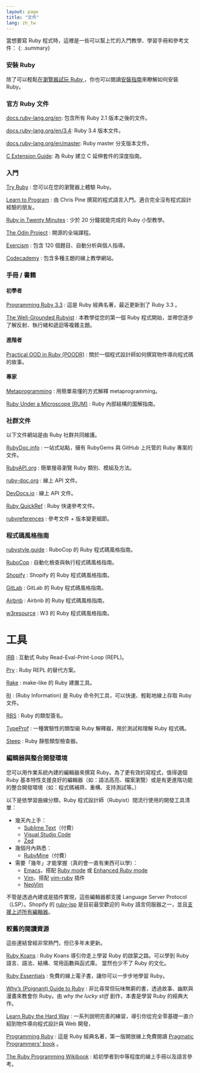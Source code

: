 ```yaml
---
layout: page
title: "文件"
lang: zh_tw
---
```


當想要寫 Ruby 程式時，這裡是一些可以幫上忙的入門教學、學習手冊和參考文件：
{: .summary}

### 安裝 Ruby

除了可以輕鬆[在瀏覽器試玩 Ruby ][1]，你也可以閱讀[安裝指南](installation/)來瞭解如何安裝 Ruby。

### 官方 Ruby 文件

[docs.ruby-lang.org/en][docs-rlo]: 包含所有 Ruby 2.1 版本之後的文件。

[docs.ruby-lang.org/en/3.4][docs-rlo-3.4]: Ruby 3.4 版本文件。

[docs.ruby-lang.org/en/master][docs-rlo-master]: Ruby master 分支版本文件。

[C Extension Guide][docs-rlo-extension]: 為 Ruby 建立 C 延伸套件的深度指南。

### 入門

[Try Ruby][1]
: 您可以在您的瀏覽器上體驗 Ruby。

[Learn to Program][8]
: 由 Chris Pine 撰寫的程式語言入門。適合完全沒有程式設計經驗的朋友。

[Ruby in Twenty Minutes][rubyin20]
: 少於 20 分鐘就能完成的 Ruby 小型教學。

[The Odin Project][odin]
: 開源的全端課程。

[Exercism][exercism]
: 包含 120 個題目、自動分析與個人指導。

[Codecademy][codecademy]
: 包含多種主題的線上教學網站。

### 手冊 / 書籍

#### 初學者

[Programming Ruby 3.3][pickaxe]
: 這是 Ruby 經典名著，最近更新到了 Ruby 3.3 。

[The Well-Grounded Rubyist][grounded]
: 本教學從您的第一個 Ruby 程式開始，並帶您逐步了解反射、執行緒和遞迴等複雜主題。

#### 進階者

[Practical OOD in Ruby (POODR)][poodr]
: 關於一個程式設計師如何撰寫物件導向程式碼的故事。

#### 專家

[Metaprogramming][meta]
: 用簡單易懂的方式解釋 metaprogramming。

[Ruby Under a Microscope (RUM)][microscope]
: Ruby 內部結構的圖解指南。

### 社群文件

以下文件網站是由 Ruby 社群共同維護。

[RubyDoc.info][16]
: 一站式站點，擁有 RubyGems 與 GitHub 上托管的 Ruby 專案的文件。

[RubyAPI.org][rubyapi-org]
: 簡單搜尋瀏覽 Ruby 類別、模組及方法。

[ruby-doc.org][39]
: 線上 API 文件。

[DevDocs.io][40]
: 線上 API 文件。

[Ruby QuickRef][42]
: Ruby 快速參考文件。

[rubyreferences][43]
: 參考文件 + 版本變更細節。

### 程式碼風格指南

[rubystyle.guide][44]
: RuboCop 的 Ruby 程式碼風格指南。

[RuboCop][45]
: 自動化檢查與執行程式碼風格指南。

[Shopify][46]
: Shopify 的 Ruby 程式碼風格指南。

[GitLab][47]
: GitLab 的 Ruby 程式碼風格指南。

[Airbnb][48]
: Airbnb 的 Ruby 程式碼風格指南。

[w3resource][49]
: W3 的 Ruby 程式碼風格指南。

# 工具

[IRB][50]
: 互動式 Ruby Read-Eval-Print-Loop (REPL)。

[Pry][51]
: Ruby REPL 的替代方案。

[Rake][52]
: make-like 的 Ruby 建置工具。

[RI][53]
: (Ruby Information) 是 Ruby 命令列工具，可以快速、輕鬆地線上存取 Ruby 文件。

[RBS][54]
: Ruby 的類型簽名。

[TypeProf][55]
: 一種實驗性的類型級 Ruby 解釋器，用於測試和理解 Ruby 程式碼。

[Steep][56]
: Ruby 靜態類型檢查器。

### 編輯器與整合開發環境

您可以用作業系統內建的編輯器來撰寫 Ruby。為了更有效的寫程式，值得選個 Ruby 基本特性支援良好的編輯器（如：語法高亮、檔案瀏覽）或是有更進階功能的整合開發環境（如：程式碼補齊、重構、支持測試等。）

以下是依學習曲線分類，Ruby 程式設計師（Rubyist）間流行使用的開發工具清單：

* 幾天內上手：
  * [Sublime Text][37]（付費）
  * [Visual Studio Code][vscode]
  * [Zed][zed]
* 幾個月內熟悉：
	*	[RubyMine][27]（付費）
* 需要「幾年」才能掌握（真的會一直有東西可以學）：
	*	[Emacs][20]，搭配 [Ruby mode][21] 或 [Enhanced Ruby mode][enh-ruby-mode]
	*	[Vim][25]，搭配 [vim-ruby][26] 插件
	*	[NeoVim][neovim]

不管是透過內建或是插件實現，這些編輯器都支援 Language Server Protocol（LSP）。Shopify 的 [ruby-lsp][ruby-lsp] 是目前最受歡迎的 Ruby 語言伺服器之一，並且[支援上述所有編輯器][ruby-lsp-supported-editors]。

### 較舊的閱讀資源

這些連結曾經非常熱門，但已多年未更新。

[Ruby Koans][2]
: Ruby Koans 導引你走上學習 Ruby 的啟蒙之路。可以學到 Ruby 語言、語法、結構、常用函數與函式庫。
  當然也少不了 Ruby 的文化。

[Ruby Essentials][7]
: 免費的線上電子書，讓你可以一步步地學習 Ruby。

[Why’s (Poignant) Guide to Ruby][5]
: 非比尋常但玩味無窮的書，透過故事、幽默與漫畫來教會你 Ruby。由 *why the lucky
  stiff* 創作，本書是學習 Ruby 的經典大作。

[Learn Ruby the Hard Way][38]
: 一系列說明完善的練習，導引你從完全零基礎一直介紹到物件導向程式設計與 Web 開發，

[Programming Ruby][9]
: 這是 Ruby 經典名著，第一版開放線上免費閱讀 [Pragmatic Programmers' book][10] 。

[The Ruby Programming Wikibook][12]
: 給初學者到中等程度的線上手冊以及語言參考。

[1]: https://try.ruby-lang.org/
[2]: https://rubykoans.com/
[5]: https://poignant.guide
[7]: https://www.techotopia.com/index.php/Ruby_Essentials
[8]: https://pine.fm/LearnToProgram/
[9]: https://ruby-doc.com/docs/ProgrammingRuby/
[10]: https://pragprog.com/titles/ruby5/programming-ruby-3-3-5th-edition/
[12]: https://en.wikibooks.org/wiki/Ruby_programming_language
[16]: https://www.rubydoc.info/
[20]: https://www.gnu.org/software/emacs/
[21]: https://www.emacswiki.org/emacs/RubyMode
[25]: https://www.vim.org/
[26]: https://github.com/vim-ruby/vim-ruby
[27]: https://www.jetbrains.com/ruby/
[37]: https://www.sublimetext.com/
[38]: https://learncodethehardway.org/ruby/
[39]: https://ruby-doc.org/
[40]: https://devdocs.io/ruby/
[42]: https://www.zenspider.com/ruby/quickref.html
[43]: https://rubyreferences.github.io/
[44]: https://rubystyle.guide/
[45]: https://github.com/rubocop/ruby-style-guide
[46]: https://ruby-style-guide.shopify.dev/
[47]: https://docs.gitlab.com/ee/development/backend/ruby_style_guide.html
[48]: https://github.com/airbnb/ruby
[49]: https://www.w3resource.com/ruby/ruby-style-guide.php
[50]: https://github.com/ruby/irb
[51]: https://github.com/pry/pry
[52]: https://github.com/ruby/rake
[53]: https://ruby.github.io/rdoc/RI_md.html
[54]: https://github.com/ruby/rbs
[55]: https://github.com/ruby/typeprof
[56]: https://github.com/soutaro/steep
[codecademy]: https://www.codecademy.com/learn/learn-ruby
[docs-rlo]: https://docs.ruby-lang.org/en
[docs-rlo-3.4]: https://docs.ruby-lang.org/en/3.4
[docs-rlo-master]: https://docs.ruby-lang.org/en/master
[docs-rlo-extension]: https://docs.ruby-lang.org/en/master/extension_rdoc.html
[enh-ruby-mode]: https://github.com/zenspider/enhanced-ruby-mode/
[exercism]: https://exercism.org/tracks/ruby
[grounded]: https://www.manning.com/books/the-well-grounded-rubyist-third-edition
[meta]: https://pragprog.com/titles/ppmetr2/metaprogramming-ruby-2/
[microscope]: https://patshaughnessy.net/ruby-under-a-microscope
[neovim]: https://neovim.io/
[odin]: https://www.theodinproject.com/paths/full-stack-ruby-on-rails/courses/ruby
[pickaxe]: https://pragprog.com/titles/ruby5/programming-ruby-3-3-5th-edition/
[poodr]: https://www.poodr.com/
[ruby-lsp]: https://github.com/Shopify/ruby-lsp
[ruby-lsp-supported-editors]: https://shopify.github.io/ruby-lsp/editors.html
[rubyapi-org]: https://rubyapi.org/
[rubyin20]: https://www.ruby-lang.org/en/documentation/quickstart/
[vscode]: https://code.visualstudio.com/docs/languages/ruby
[zed]: https://zed.dev/
